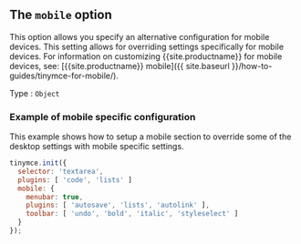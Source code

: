 ## The `mobile` option

This option allows you specify an alternative configuration for mobile devices. This setting allows for overriding settings specifically for mobile devices. For information on customizing {{site.productname}} for mobile devices, see: [{{site.productname}} mobile]({{ site.baseurl }}/how-to-guides/tinymce-for-mobile/).

Type
: `Object`

### Example of mobile specific configuration

This example shows how to setup a mobile section to override some of the desktop settings with mobile specific settings.

```js
tinymce.init({
  selector: 'textarea',
  plugins: [ 'code', 'lists' ]
  mobile: {
    menubar: true,
    plugins: [ 'autosave', 'lists', 'autolink' ],
    toolbar: [ 'undo', 'bold', 'italic', 'styleselect' ]
  }
});
```
